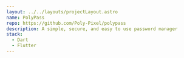 ```yaml
---
layout: ../../layouts/projectLayout.astro
name: PolyPass
repo: https://github.com/Poly-Pixel/polypass
description: A simple, secure, and easy to use password manager
stack:
  - Dart
  - Flutter
---
```


<!--add additonal information about PolyPass-->
